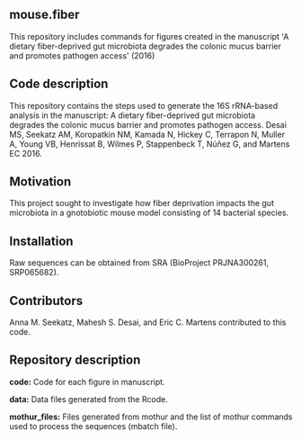 ## mouse.fiber
This repository includes commands for figures created in the manuscript 'A dietary fiber-deprived gut microbiota degrades the colonic mucus barrier and promotes pathogen access' (2016)

## Code description

This repository contains the steps used to generate the 16S rRNA-based analysis in the manuscript:
A dietary fiber-deprived gut microbiota degrades the colonic mucus barrier and promotes pathogen access. 
Desai MS, Seekatz AM, Koropatkin NM, Kamada N, Hickey C, Terrapon N, Muller A, Young VB, Henrissat B, Wilmes P, Stappenbeck T,  Núñez G, and Martens EC
2016.

## Motivation

This project sought to investigate how fiber deprivation impacts the gut microbiota in a gnotobiotic mouse model consisting of 14 bacterial species.

## Installation

Raw sequences can be obtained from SRA (BioProject PRJNA300261, SRP065682).

## Contributors

Anna M. Seekatz, Mahesh S. Desai, and Eric C. Martens contributed to this code.

## Repository description

**code:** Code for each figure in manuscript.

**data:** Data files generated from the Rcode. 

**mothur_files:** Files generated from mothur and the list of mothur commands used to process the sequences (mbatch file).

